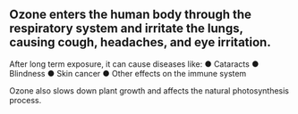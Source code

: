 ## Ozone enters the human body through the respiratory system and irritate the lungs, causing cough, headaches, and eye irritation.

After long term exposure, it can cause diseases like:
● Cataracts
● Blindness
● Skin cancer
● Other effects on the immune system

Ozone also slows down plant growth and affects the natural photosynthesis process.
